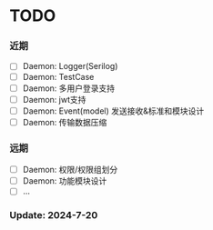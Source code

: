 # TODO

### 近期
- [ ] Daemon: Logger(Serilog)
- [ ] Daemon: TestCase
- [ ] Daemon: 多用户登录支持
- [ ] Daemon: jwt支持
- [ ] Daemon: Event(model) 发送接收&标准和模块设计
- [ ] Daemon: 传输数据压缩

### 远期
- [ ] Daemon: 权限/权限组划分
- [ ] Daemon: 功能模块设计
- [ ] ...

### Update: 2024-7-20